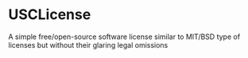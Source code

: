 # USCLicense
A simple free/open-source software license similar to MIT/BSD type of licenses but without their glaring legal omissions
